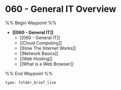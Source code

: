 # 060 - General IT Overview


%% Begin Waypoint %%
- **[[060 - General IT]]**
	- [[060 - General IT]]
	- [[Cloud Computing]]
	- [[How The Internet Works]]
	- [[Network Basics]]
	- [[Web Hosting]]
	- [[What is a Web Browser]]

%% End Waypoint %%






```ccard
type: folder_brief_live
```
 

